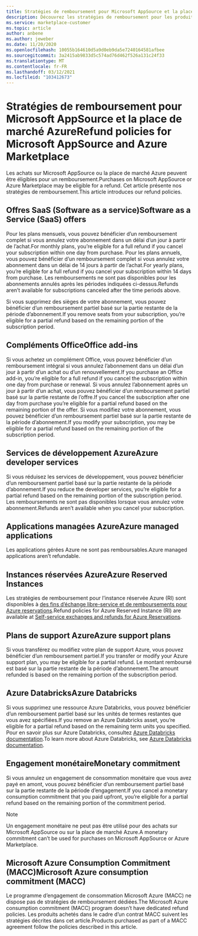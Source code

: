 ```yaml
---
title: Stratégies de remboursement pour Microsoft AppSource et la place de marché Azure
description: Découvrez les stratégies de remboursement pour les produits vendus sur Microsoft AppSource et la place de marché Azure
ms.service: marketplace-customer
ms.topic: article
author: anbene
ms.author: jeweber
ms.date: 11/20/2020
ms.openlocfilehash: 10055b164610d5a9d0eb9da5e7240164581afbee
ms.sourcegitcommit: 3a2415ab9833d5c574ad76d462f526a131c24f33
ms.translationtype: MT
ms.contentlocale: fr-FR
ms.lasthandoff: 03/12/2021
ms.locfileid: "103412673"
---
```

# <a name="refund-policies-for-microsoft-appsource-and-azure-marketplace"></a><span data-ttu-id="c066f-103">Stratégies de remboursement pour Microsoft AppSource et la place de marché Azure</span><span class="sxs-lookup"><span data-stu-id="c066f-103">Refund policies for Microsoft AppSource and Azure Marketplace</span></span>

<span data-ttu-id="c066f-104">Les achats sur Microsoft AppSource ou la place de marché Azure peuvent être éligibles pour un remboursement.</span><span class="sxs-lookup"><span data-stu-id="c066f-104">Purchases on Microsoft AppSource or Azure Marketplace may be eligible for a refund.</span></span> <span data-ttu-id="c066f-105">Cet article présente nos stratégies de remboursement.</span><span class="sxs-lookup"><span data-stu-id="c066f-105">This article introduces our refund policies.</span></span>

## <a name="software-as-a-service-saas-offers"></a><span data-ttu-id="c066f-106">Offres SaaS (Software as a service)</span><span class="sxs-lookup"><span data-stu-id="c066f-106">Software as a Service (SaaS) offers</span></span>

<span data-ttu-id="c066f-107">Pour les plans mensuels, vous pouvez bénéficier d’un remboursement complet si vous annulez votre abonnement dans un délai d’un jour à partir de l’achat.</span><span class="sxs-lookup"><span data-stu-id="c066f-107">For monthly plans, you’re eligible for a full refund if you cancel your subscription within one day from purchase.</span></span> <span data-ttu-id="c066f-108">Pour les plans annuels, vous pouvez bénéficier d’un remboursement complet si vous annulez votre abonnement dans un délai de 14 jours à partir de l’achat.</span><span class="sxs-lookup"><span data-stu-id="c066f-108">For yearly plans, you’re eligible for a full refund if you cancel your subscription within 14 days from purchase.</span></span> <span data-ttu-id="c066f-109">Les remboursements ne sont pas disponibles pour les abonnements annulés après les périodes indiquées ci-dessus.</span><span class="sxs-lookup"><span data-stu-id="c066f-109">Refunds aren’t available for subscriptions canceled after the time periods above.</span></span>

<span data-ttu-id="c066f-110">Si vous supprimez des sièges de votre abonnement, vous pouvez bénéficier d’un remboursement partiel basé sur la partie restante de la période d’abonnement.</span><span class="sxs-lookup"><span data-stu-id="c066f-110">If you remove seats from your subscription, you’re eligible for a partial refund based on the remaining portion of the subscription period.</span></span>

## <a name="office-add-ins"></a><span data-ttu-id="c066f-111">Compléments Office</span><span class="sxs-lookup"><span data-stu-id="c066f-111">Office add-ins</span></span>

<span data-ttu-id="c066f-112">Si vous achetez un complément Office, vous pouvez bénéficier d’un remboursement intégral si vous annulez l’abonnement dans un délai d’un jour à partir d’un achat ou d’un renouvellement.</span><span class="sxs-lookup"><span data-stu-id="c066f-112">If you purchase an Office add-in, you’re eligible for a full refund if you cancel the subscription within one day from purchase or renewal.</span></span>  <span data-ttu-id="c066f-113">Si vous annulez l’abonnement après un jour à partir d’un achat, vous pouvez bénéficier d’un remboursement partiel basé sur la partie restante de l’offre.</span><span class="sxs-lookup"><span data-stu-id="c066f-113">If you cancel the subscription after one day from purchase you’re eligible for a partial refund based on the remaining portion of the offer.</span></span>  <span data-ttu-id="c066f-114">Si vous modifiez votre abonnement, vous pouvez bénéficier d’un remboursement partiel basé sur la partie restante de la période d’abonnement.</span><span class="sxs-lookup"><span data-stu-id="c066f-114">If you modify your subscription, you may be eligible for a partial refund based on the remaining portion of the subscription period.</span></span>

## <a name="azure-developer-services"></a><span data-ttu-id="c066f-115">Services de développement Azure</span><span class="sxs-lookup"><span data-stu-id="c066f-115">Azure developer services</span></span>

<span data-ttu-id="c066f-116">Si vous réduisez les services de développement, vous pouvez bénéficier d’un remboursement partiel basé sur la partie restante de la période d’abonnement.</span><span class="sxs-lookup"><span data-stu-id="c066f-116">If you reduce the developer services, you’re eligible for a partial refund based on the remaining portion of the subscription period.</span></span> <span data-ttu-id="c066f-117">Les remboursements ne sont pas disponibles lorsque vous annulez votre abonnement.</span><span class="sxs-lookup"><span data-stu-id="c066f-117">Refunds aren’t available when you cancel your subscription.</span></span>

## <a name="azure-managed-applications"></a><span data-ttu-id="c066f-118">Applications managées Azure</span><span class="sxs-lookup"><span data-stu-id="c066f-118">Azure managed applications</span></span>

<span data-ttu-id="c066f-119">Les applications gérées Azure ne sont pas remboursables.</span><span class="sxs-lookup"><span data-stu-id="c066f-119">Azure managed applications aren’t refundable.</span></span>

## <a name="azure-reserved-instances"></a><span data-ttu-id="c066f-120">Instances réservées Azure</span><span class="sxs-lookup"><span data-stu-id="c066f-120">Azure Reserved Instances</span></span>

<span data-ttu-id="c066f-121">Les stratégies de remboursement pour l’instance réservée Azure (RI) sont disponibles à [des fins d’échange libre-service et de remboursements pour Azure reservations](/azure/cost-management-billing/reservations/exchange-and-refund-azure-reservations).</span><span class="sxs-lookup"><span data-stu-id="c066f-121">Refund policies for Azure Reserved Instance (RI) are available at [Self-service exchanges and refunds for Azure Reservations](/azure/cost-management-billing/reservations/exchange-and-refund-azure-reservations).</span></span>

## <a name="azure-support-plans"></a><span data-ttu-id="c066f-122">Plans de support Azure</span><span class="sxs-lookup"><span data-stu-id="c066f-122">Azure support plans</span></span>

<span data-ttu-id="c066f-123">Si vous transférez ou modifiez votre plan de support Azure, vous pouvez bénéficier d’un remboursement partiel.</span><span class="sxs-lookup"><span data-stu-id="c066f-123">If you transfer or modify your Azure support plan, you may be eligible for a partial refund.</span></span> <span data-ttu-id="c066f-124">Le montant remboursé est basé sur la partie restante de la période d’abonnement.</span><span class="sxs-lookup"><span data-stu-id="c066f-124">The amount refunded is based on the remaining portion of the subscription period.</span></span>

## <a name="azure-databricks"></a><span data-ttu-id="c066f-125">Azure Databricks</span><span class="sxs-lookup"><span data-stu-id="c066f-125">Azure Databricks</span></span>

<span data-ttu-id="c066f-126">Si vous supprimez une ressource Azure Databricks, vous pouvez bénéficier d’un remboursement partiel basé sur les unités de termes restantes que vous avez spécifiées.</span><span class="sxs-lookup"><span data-stu-id="c066f-126">If you remove an Azure Databricks asset, you’re eligible for a partial refund based on the remaining term units you specified.</span></span> <span data-ttu-id="c066f-127">Pour en savoir plus sur Azure Databricks, consultez [Azure Databricks documentation](/azure/databricks).</span><span class="sxs-lookup"><span data-stu-id="c066f-127">To learn more about Azure Databricks, see [Azure Databricks documentation](/azure/databricks).</span></span>

## <a name="monetary-commitment"></a><span data-ttu-id="c066f-128">Engagement monétaire</span><span class="sxs-lookup"><span data-stu-id="c066f-128">Monetary commitment</span></span>

<span data-ttu-id="c066f-129">Si vous annulez un engagement de consommation monétaire que vous avez payé en amont, vous pouvez bénéficier d’un remboursement partiel basé sur la partie restante de la période d’engagement.</span><span class="sxs-lookup"><span data-stu-id="c066f-129">If you cancel a monetary consumption commitment that you paid upfront, you’re eligible for a partial refund based on the remaining portion of the commitment period.</span></span>

> [!NOTE]
> <span data-ttu-id="c066f-130">Un engagement monétaire ne peut pas être utilisé pour des achats sur Microsoft AppSource ou sur la place de marché Azure.</span><span class="sxs-lookup"><span data-stu-id="c066f-130">A monetary commitment can’t be used for purchases on Microsoft AppSource or Azure Marketplace.</span></span>

## <a name="microsoft-azure-consumption-commitment-macc"></a><span data-ttu-id="c066f-131">Microsoft Azure Consumption Commitment (MACC)</span><span class="sxs-lookup"><span data-stu-id="c066f-131">Microsoft Azure consumption commitment (MACC)</span></span>

<span data-ttu-id="c066f-132">Le programme d’engagement de consommation Microsoft Azure (MACC) ne dispose pas de stratégies de remboursement dédiées.</span><span class="sxs-lookup"><span data-stu-id="c066f-132">The Microsoft Azure consumption commitment (MACC) program doesn’t have dedicated refund policies.</span></span> <span data-ttu-id="c066f-133">Les produits achetés dans le cadre d’un contrat MACC suivent les stratégies décrites dans cet article.</span><span class="sxs-lookup"><span data-stu-id="c066f-133">Products purchased as part of a MACC agreement follow the policies described in this article.</span></span>
